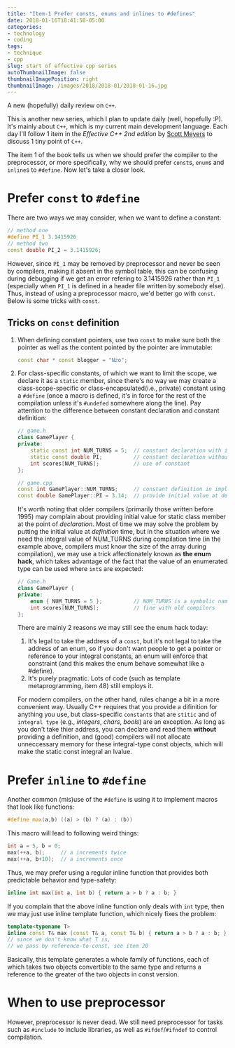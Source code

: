 ```yaml
---
title: "Item-1 Prefer consts, enums and inlines to #defines"
date: 2018-01-16T18:41:58-05:00
categories:
- technology
- coding
tags:
- technique
- cpp
slug: start of effective cpp series
autoThumbnailImage: false
thumbnailImagePosition: right
thumbnailImage: /images/2018/2018-01/2018-01-16.jpg
---
```


A new (hopefully) daily review on `C++`.
<!--more-->
<!-- toc -->

This is another new series, which I plan to update daily (well, hopefully :P). It's mainly about `C++`, which is my current main development language. Each day I'll follow 1 item in the _Effective C++ 2nd edition_ by [Scott Meyers](https://www.aristeia.com/books.html) to discuss 1 tiny point of `C++`.

The item 1 of the book tells us when we should prefer the compiler to the preprocessor, or more specifically, why we should prefer `const`s, `enum`s and `inline`s to `#define`. Now let's take a closer look.

# Prefer `const` to `#define`

There are two ways we may consider, when we want to define a constant:

```cpp
// method one
#define PI_1 3.1415926
// method two
const double PI_2 = 3.1415926;
```

However, since `PI_1` may be removed by preprocessor and never be seen by compilers, making it absent in the symbol table, this can be confusing during debugging if we get an error refering to 3.1415926 rather than `PI_1` (especially when `PI_1` is defined in a header file written by somebody else). Thus, instead of using a preprocessor macro, we'd better go with `const`. Below is some tricks with `const`.

## Tricks on `const` definition

1. When defining constant pointers, use two `const` to make sure both the pointer as well as the content pointed by the pointer are immutable:

    ```cpp
    const char * const blogger = "Nzo";
    ```

2. For class-specific constants, of which we want to limit the scope, we declare it as a `static` member, since there's no way we may create a class-scope-specific or class-encapsulated(i.e., private) constant using a `#define` (once a macro is defined, it's in force for the rest of the compilation unless it's `#undefed` somewhere along the line). Pay attention to the difference between constant declaration and constant definition:

    ```cpp
    // game.h
    class GamePlayer {
    private:
        static const int NUM_TURNS = 5;  // constant declaration with initial value
        static const double PI;          // constant declaration without initial value
        int scores[NUM_TURNS];           // use of constant
    };
    ```

    ```cpp
    // game.cpp
    const int GamePlayer::NUM_TURNS;     // constant definition in impl. file
    const double GamePlayer::PI = 3.14;  // provide initial value at definition
    ```

    It's worth noting that older compilers (primarily those written before 1995) may complain about providing initial value for static class member at the point of _declaration_. Most of time we may solve the problem by putting the initial value at _definition_ time, but in the situation where we need the integral value of NUM_TURNS during compilation time (in the example above, compilers must know the size of the array during compilation), we may use a trick affectionately known as **the enum hack**, which takes advantage of the fact that the value of an enumerated type can be used where `int`s are expected:

    ```cpp
    // Game.h
    class GamePlayer {
    private:
        enum { NUM_TURNS = 5 };          // NUM_TURNS is a symbolic name for 5        
        int scores[NUM_TURNS];           // fine with old compilers
    };
    ```

    There are mainly 2 reasons we may still see the enum hack today:
    
    1. It's legal to take the address of a `const`, but it's not legal to take the address of an enum, so if you don't want people to get a pointer or reference to your integral constants, an enum will enforce that constraint (and this makes the enum behave somewhat like a #define).
    2. It's purely pragmatic. Lots of code (such as template metaprogramming, item 48) still employs it.

    For modern compilers, on the other hand, rules change a bit in a more convenient way. Usually C++ requires that you provide a difinition for anything you use, but class-specific `constant`s that are `stitic` and of `integral type` (e.g., _integers_, _chars_, _bools_) are an exception. As long as you don't take thier address, you can declare and read them **without** providing a definition, and (good) compilers will not allocate unneccessary memory for these integral-type const objects, which will make the static const integral an lvalue.

# Prefer `inline` to `#define`

Another common (mis)use of the `#define` is using it to implement macros that look like functions:

```cpp
#define max(a,b) ((a) > (b) ? (a) : (b))
```

This macro will lead to following weird things:

```cpp
int a = 5, b = 0;
max(++a, b);     // a increments twice
max(++a, b+10);  // a increments once
```

Thus, we may prefer using a regular inline function that provides both predictable behavior and type-safety:

```cpp
inline int max(int a, int b) { return a > b ? a : b; }
```

If you complain that the above inline function only deals with `int` type, then we may just use inline template function, which nicely fixes the problem:

```cpp
template<typename T> 
inline const T& max (const T& a, const T& b) { return a > b ? a : b; }
// since we don't know what T is, 
// we pass by reference-to-const, see item 20
```

Basically, this template generates a whole family of functions, each of which takes two objects convertible to the same type and returns a reference to the greater of the two objects in const version.

# When to use preprocessor

However, preprocessor is never dead. We still need preprocessor for tasks such as `#include` to include libraries, as well as `#ifdef`/`#ifndef` to control compilation.
